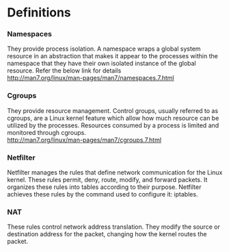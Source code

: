 # Definitions

### Namespaces
They provide process isolation. 
A namespace wraps a global system resource in an abstraction that makes it appear to the processes within the namespace that they have their own isolated instance of the global resource. Refer the below link for details  
http://man7.org/linux/man-pages/man7/namespaces.7.html

### Cgroups
They provide resource management. 
Control groups, usually referred to as cgroups, are a Linux kernel feature which allow how much resource can be utilized by the processes. Resources consumed by a process is limited and monitored through cgroups.   
http://man7.org/linux/man-pages/man7/cgroups.7.html

### Netfilter
Netfilter manages the rules that define network communication for the Linux kernel. These rules permit, deny, route, modify, and forward packets. It organizes these rules into tables according to their purpose. Netfilter achieves these rules by the command used to configure it: iptables.

### NAT
These rules control network address translation. They modify the source or destination address for the packet,
changing how the kernel routes the packet.

